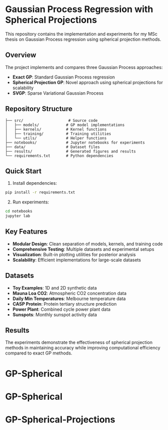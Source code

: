 # Gaussian Process Regression with Spherical Projections

This repository contains the implementation and experiments for my MSc thesis on Gaussian Process regression using spherical projection methods.

## Overview

The project implements and compares three Gaussian Process approaches:
- **Exact GP**: Standard Gaussian Process regression
- **Spherical Projection GP**: Novel approach using spherical projections for scalability
- **SVGP**: Sparse Variational Gaussian Process

## Repository Structure

```
├── src/                    # Source code
│   ├── models/            # GP model implementations
│   ├── kernels/           # Kernel functions
│   ├── training/          # Training utilities
│   └── utils/             # Helper functions
├── notebooks/             # Jupyter notebooks for experiments
├── data/                  # Dataset files
├── results/               # Generated figures and results
└── requirements.txt       # Python dependencies
```

## Quick Start

1. Install dependencies:
```bash
pip install -r requirements.txt
```

2. Run experiments:
```bash
cd notebooks
jupyter lab
```

## Key Features

- **Modular Design**: Clean separation of models, kernels, and training code
- **Comprehensive Testing**: Multiple datasets and experimental setups
- **Visualization**: Built-in plotting utilities for posterior analysis
- **Scalability**: Efficient implementations for large-scale datasets

## Datasets

- **Toy Examples**: 1D and 2D synthetic data
- **Mauna Loa CO2**: Atmospheric CO2 concentration data
- **Daily Min Temperatures**: Melbourne temperature data
- **CASP Protein**: Protein tertiary structure prediction
- **Power Plant**: Combined cycle power plant data
- **Sunspots**: Monthly sunspot activity data

## Results

The experiments demonstrate the effectiveness of spherical projection methods in maintaining accuracy while improving computational efficiency compared to exact GP methods.
# GP-Spherical
# GP-Spherical
# GP-Spherical-Projections
